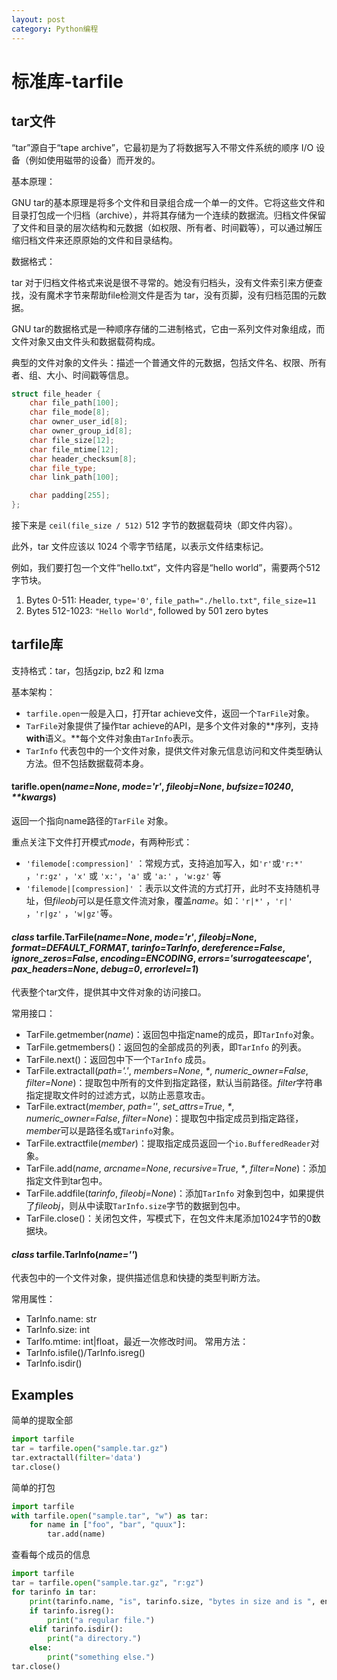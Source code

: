 ```yaml
---
layout: post
category: Python编程
---
```


# 标准库-tarfile
## tar文件
“tar”源自于“tape archive”，它最初是为了将数据写入不带文件系统的顺序 I/O 设备（例如使用磁带的设备）而开发的。

基本原理：

GNU tar的基本原理是将多个文件和目录组合成一个单一的文件。它将这些文件和目录打包成一个归档（archive），并将其存储为一个连续的数据流。归档文件保留了文件和目录的层次结构和元数据（如权限、所有者、时间戳等），可以通过解压缩归档文件来还原原始的文件和目录结构。

数据格式：

tar 对于归档文件格式来说是很不寻常的。她没有归档头，没有文件索引来方便查找，没有魔术字节来帮助file检测文件是否为 tar，没有页脚，没有归档范围的元数据。

GNU tar的数据格式是一种顺序存储的二进制格式，它由一系列文件对象组成，而文件对象又由文件头和数据载荷构成。

典型的文件对象的文件头：描述一个普通文件的元数据，包括文件名、权限、所有者、组、大小、时间戳等信息。

```cpp
struct file_header {
	char file_path[100];
	char file_mode[8];
	char owner_user_id[8];
	char owner_group_id[8];
	char file_size[12];
	char file_mtime[12];
	char header_checksum[8];
	char file_type;
	char link_path[100];

	char padding[255];
};
```
接下来是 `ceil(file_size / 512)` 512 字节的数据载荷块（即文件内容）。

此外，tar 文件应该以 1024 个零字节结尾，以表示文件结束标记。

例如，我们要打包一个文件“hello.txt“，文件内容是“hello world”，需要两个512字节块。

1. Bytes 0-511: Header, `type='0'`, `file_path="./hello.txt"`, `file_size=11`
2. Bytes 512-1023: `"Hello World"`, followed by 501 zero bytes

## tarfile库
支持格式：tar，包括gzip, bz2 和 lzma

基本架构：

* `tarfile.open`一般是入口，打开tar achieve文件，返回一个`TarFile`对象。
* `TarFile`对象提供了操作tar achieve的API，是多个文件对象的**序列，支持****with****语义。**每个文件对象由`TarInfo`表示。
* `TarInfo` 代表包中的一个文件对象，提供文件对象元信息访问和文件类型确认方法。但不包括数据载荷本身。

#### tarifle.open(*name=None*, *mode='r'*, *fileobj=None*, *bufsize=10240*, *\*\*kwargs*)
返回一个指向name路径的`TarFile` 对象。

重点关注下文件打开模式*mode*，有两种形式：

   * `'filemode[:compression]'` ：常规方式，支持追加写入，如`'r'`或`'r:*'` ，`'r:gz'` ，`'x'` 或 `'x:'`，`'a'` 或 `'a:'` ，`'w:gz'` 等
   * `'filemode|[compression]'` ：表示以文件流的方式打开，此时不支持随机寻址，但*fileobj*可以是任意文件流对象，覆盖*name*。如：`'r|*'` ，`'r|'` ，`'r|gz'` ，`'w|gz'`等。

#### *class* tarfile.TarFile(*name=None*, *mode='r'*, *fileobj=None*, *format=DEFAULT\_FORMAT*, *tarinfo=TarInfo*, *dereference=False*, *ignore\_zeros=False*, *encoding=ENCODING*, *errors='surrogateescape'*, *pax\_headers=None*, *debug=0*, *errorlevel=1*)
代表整个tar文件，提供其中文件对象的访问接口。

常用接口：

   * TarFile.getmember(*name*)：返回包中指定name的成员，即`TarInfo`对象。
   * TarFile.getmembers()：返回包的全部成员的列表，即`TarInfo` 的列表。
   * TarFile.next()：返回包中下一个`TarInfo` 成员。
   * TarFile.extractall(*path='.'*, *members=None*, *\**, *numeric\_owner=False*, *filter=None*)：提取包中所有的文件到指定路径，默认当前路径。*filter*字符串指定提取文件时的过滤方式，以防止恶意攻击。
   * TarFile.extract(*member*, *path=''*, *set\_attrs=True*, *\**, *numeric\_owner=False*, *filter=None*)：提取包中指定成员到指定路径，*member*可以是路径名或`Tarinfo`对象。
   * TarFile.extractfile(*member*)：提取指定成员返回一个`io.BufferedReader`对象。
   * TarFile.add(*name*, *arcname=None*, *recursive=True*, *\**, *filter=None*)：添加指定文件到tar包中。
   * TarFile.addfile(*tarinfo*, *fileobj=None*)：添加`TarInfo` 对象到包中，如果提供了*fileobj*，则从中读取`TarInfo.size`字节的数据到包中。
   * TarFile.close()：关闭包文件，写模式下，在包文件末尾添加1024字节的0数据块。

#### *class* tarfile.TarInfo(*name=''*)
代表包中的一个文件对象，提供描述信息和快捷的类型判断方法。

常用属性：

   * TarInfo.name: str
   * TarInfo.size: int
   * TarIfo.mtime: int|float，最近一次修改时间。
常用方法：
   * TarInfo.isfile()/TarInfo.isreg()
   * TarInfo.isdir()

## Examples
简单的提取全部

```python
import tarfile
tar = tarfile.open("sample.tar.gz")
tar.extractall(filter='data')
tar.close()
```
简单的打包

```python
import tarfile
with tarfile.open("sample.tar", "w") as tar:
    for name in ["foo", "bar", "quux"]:
        tar.add(name)
```
查看每个成员的信息

```python
import tarfile
tar = tarfile.open("sample.tar.gz", "r:gz")
for tarinfo in tar:
    print(tarinfo.name, "is", tarinfo.size, "bytes in size and is ", end="")
    if tarinfo.isreg():
        print("a regular file.")
    elif tarinfo.isdir():
        print("a directory.")
    else:
        print("something else.")
tar.close()
```